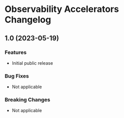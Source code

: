 # Observability Accelerators Changelog

## 1.0 (2023-05-19)

### Features

- Initial public release

### Bug Fixes

- Not applicable

### Breaking Changes

- Not applicable
